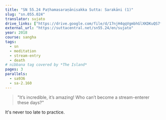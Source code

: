 ```yaml
---
title: "SN 55.24 Paṭhamasaraṇānisakka Sutta: Sarakāni (1)"
slug: "sn.055.024"
translator: sujato
drive_links: ["https://drive.google.com/file/d/17njH4qqVgmbhGlXKDKuQS7fooVtZnxQK/view?usp=drivesdk"]
external_url: "https://suttacentral.net/sn55.24/en/sujato"
year: 2018
course: sangha
tags:
  - sn
  - meditation
  - stream-entry
  - death
# nibbana tag covered by *The Island*
pages: 3
parallels:
  - sa936
  - sa-2.160
---
```


> "It’s incredible, it’s amazing! Who can’t become a stream-enterer these days?"

It's never too late to practice.
